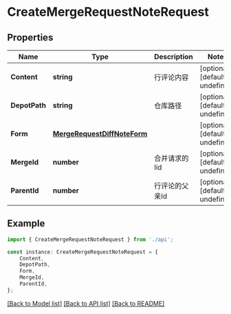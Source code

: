 # CreateMergeRequestNoteRequest


## Properties

Name | Type | Description | Notes
------------ | ------------- | ------------- | -------------
**Content** | **string** | 行评论内容 | [optional] [default to undefined]
**DepotPath** | **string** | 仓库路径 | [optional] [default to undefined]
**Form** | [**MergeRequestDiffNoteForm**](MergeRequestDiffNoteForm.md) |  | [optional] [default to undefined]
**MergeId** | **number** | 合并请求的Iid | [optional] [default to undefined]
**ParentId** | **number** | 行评论的父亲Id | [optional] [default to undefined]

## Example

```typescript
import { CreateMergeRequestNoteRequest } from './api';

const instance: CreateMergeRequestNoteRequest = {
    Content,
    DepotPath,
    Form,
    MergeId,
    ParentId,
};
```

[[Back to Model list]](../README.md#documentation-for-models) [[Back to API list]](../README.md#documentation-for-api-endpoints) [[Back to README]](../README.md)
